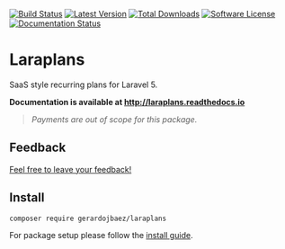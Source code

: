 [![Build Status](https://img.shields.io/travis/czechbox/laraplans.svg?style=flat-square)](https://travis-ci.org/czechbox/laraplans)
[![Latest Version](https://img.shields.io/github/release/czechbox/laraplans.svg?style=flat-square)](https://github.com/czechbox/laraplans/releases)
[![Total Downloads](https://img.shields.io/packagist/dt/czechbox/laraplans.svg?style=flat-square)](https://packagist.org/packages/czechbox/laraplans)
[![Software License](https://img.shields.io/badge/license-MIT-brightgreen.svg?style=flat-square)](LICENSE)
[![Documentation Status](https://readthedocs.org/projects/czechbox-laraplans/badge/?version=latest)](https://czechbox-laraplans.readthedocs.io/en/latest/?badge=latest)


# Laraplans

SaaS style recurring plans for Laravel 5.

**Documentation is available at http://laraplans.readthedocs.io**

> *Payments are out of scope for this package.*

## Feedback

[Feel free to leave your feedback!](https://github.com/czechbox/laraplans/issues/22)

## Install

    composer require gerardojbaez/laraplans

For package setup please follow the [install guide](http://czechbox-laraplans.readthedocs.io/en/latest/install.html).
